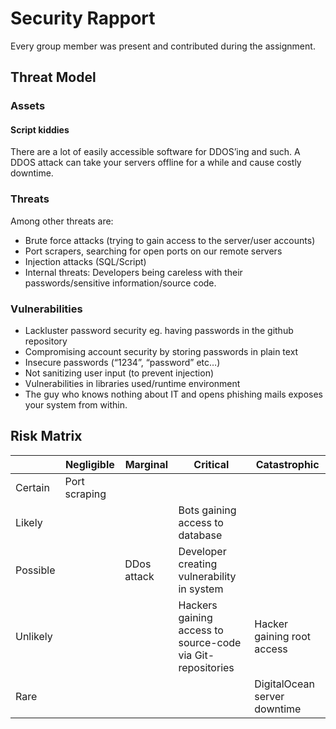 # Security Rapport

Every group member was present and contributed during the assignment. 

## Threat Model

### Assets

#### Script kiddies

There are a lot of easily accessible software for DDOS’ing and such. A DDOS attack can take your servers offline for a while and cause costly downtime.

### Threats 

Among other threats are:
- Brute force attacks (trying to gain access to the server/user accounts)
- Port scrapers, searching for open ports on our remote servers
- Injection attacks (SQL/Script)
- Internal threats: Developers being careless with their passwords/sensitive information/source code.


### Vulnerabilities

- Lackluster password security eg. having passwords in the github repository
- Compromising account security by storing passwords in plain text
- Insecure passwords (“1234”, “password” etc…)
- Not sanitizing user input (to prevent injection) 
- Vulnerabilities in libraries used/runtime environment
- The guy who knows nothing about IT and opens phishing mails exposes your system from within.

## Risk Matrix

| | Negligible | Marginal | Critical | Catastrophic |
--- | --- | --- | --- | --- |
Certain | Port scraping | 
Likely | | | Bots gaining access to database | |
Possible | | DDos attack | Developer creating vulnerability in system | 
Unlikely | | | Hackers gaining access to source-code via Git-repositories | Hacker gaining root access |
Rare | | | | DigitalOcean server downtime 


